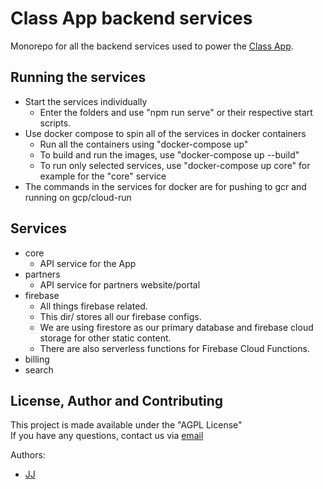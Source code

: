 # Class App backend services
Monorepo for all the backend services used to power the [Class App](https://github.com/Enkel-Digital/class-express-app).

## Running the services
- Start the services individually
    - Enter the folders and use "npm run serve" or their respective start scripts.
- Use docker compose to spin all of the services in docker containers
    - Run all the containers using "docker-compose up"
    - To build and run the images, use "docker-compose up --build"
    - To run only selected services, use "docker-compose up core" for example for the "core" service
- The commands in the services for docker are for pushing to gcr and running on gcp/cloud-run

## Services
- core
    - API service for the App
- partners
    - API service for partners website/portal
- firebase
    - All things firebase related.
    - This dir/ stores all our firebase configs.
    - We are using firestore as our primary database and firebase cloud storage for other static content.
    - There are also serverless functions for Firebase Cloud Functions.
- billing
- search

## License, Author and Contributing
This project is made available under the "AGPL License"  
If you have any questions, contact us via [email](mailto:tech@enkeldigital.com)  

Authors:
- [JJ](https://github.com/Jaimeloeuf)
